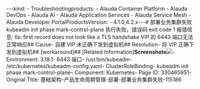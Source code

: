---kind:   - Troubleshootingproducts:    - Alauda Container Platform   - Alauda DevOps   - Alauda AI   - Alauda Application Services   - Alauda Service Mesh   - Alauda Developer PortalProductsVersion:   - 4.1.0,4.2.x---<!-- A type of document that involves encountering a fault, diag...it, performing root cause analysis, and providing solutions. --># 部署业务集群失败kubeadm init phase mark-control-plane 执行失败，错误码 exit code 1 报错信息: tls: first record does not look like a TLS handshake VIP 的 6443 端口无法正常响应## Cause- 自建 VIP 未正确下发到虚拟机## Resolution- 将 VIP 正确下发到虚拟机## [workaround]## [Related Information]**Screenshots**![](/download/attachments/330465951/1755149830_99781_3d2de4_%25E9%2583%25A8%25E7%25BD%25B2%25E4%25B8%259A%25E5%258A%25A1%25E9%259B%2586%25E7%25BE%25A4%25E5%25A4%25B1%25E8%25B4%25A5.png?version=1&modificationDate=1755157384000&api=v2)- Environment: 3.18.1- 6443 端口- /usr/bin/kubeadm- /etc/kubernetes/kubeadm-config.yaml- ClusterRoleBinding- kubeadm init phase mark-control-plane- Component: Kubernetes- Page ID: 330465951- Original Title: 基础架构-产品生命周期管理-部署-部署业务集群失败-115186